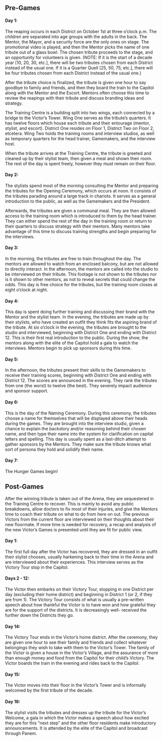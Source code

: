 ## Pre-Games

#### Day 1:
The reaping occurs in each District on October 1st at three o’clock p.m. The children are separated into age groups with the adults in the back. The Mentor, the Mayor, and a security force are the only ones on stage. The promotional video is played, and then the Mentor picks the name of one tribute out of a glass bowl. The chosen tribute proceeds to the stage, and an opportunity for volunteers is given. (NOTE: If it is the start of a decade year \[10, 20, 30, etc.], there will be two tributes chosen from each District instead of the usual one. If it is a Quarter Quell \[25, 50, 75, etc.], there will be four tributes chosen from each District instead of the usual one.)

After the tribute choice is finalized, the tribute is given one hour to say goodbye to family and friends, and then they board the train to the Capitol along with the Mentor and the Escort. Mentors often choose this time to review the reapings with their tribute and discuss branding ideas and strategy. 

The Training Centre is a building split into two wings, each connected by a bridge to the Victor’s Tower. Wing One serves as the tribute’s quarters. It has twelve floors which house each tribute and their entourage (mentor, stylist, and escort). District One resides on Floor 1, District Two on Floor 2, etcetera. Wing Two holds the training rooms and interview studios, as well as temporary quarters for the head trainer, Gamemakers, and the interview host.

When the tribute arrives at the Training Centre, the tribute is greeted and cleaned up by their stylist team, then given a meal and shown their room. The rest of the day is spent freely, however they must remain on their floor.

#### Day 2:
The stylists spend most of the morning consulting the Mentor and preparing the tributes for the Opening Ceremony, which occurs at noon. It consists of the tributes parading around a large track in chariots. It serves as a general introduction to the public, as well as the Gamemakers and the President. 

Afterwards, the tributes are given a communal meal. They are then allowed access to the training room which is introduced to them by the head trainer. They can either spend the rest of the day in the training room or return to their quarters to discuss strategy with their mentors. Many mentors take advantage of this time to discuss training strengths and begin preparing for the interviews.

#### Day 3: 
In the morning, the tributes are free to train throughout the day. The mentors are allowed to watch from an enclosed balcony, but are not allowed to directly interact. In the afternoon, the mentors are called into the studio to be interviewed on their tribute. This footage is not shown to the tributes nor is it shown to other mentors, as not to reveal secrets that could change the odds. This day is free choice for the tributes, but the training room closes at eight o’clock at night.

#### Day 4: 
This day is spent doing further training and discussing their brand with the Mentor and the stylist team. In the evening, the tributes are made up by their stylists, who have created an outfit they think fits the aspiring brand of the tribute. At six o’clock in the evening, the tributes are brought to the studio and interviewed, beginning with District One and ending with District 12. This is their first real introduction to the public. During the show, the mentors along with the elite of the Capitol hold a gala to watch the interviews. Mentors begin to pick up sponsors during this time.

#### Day 5: 
In the afternoon, the tributes present their skills to the Gamemakers to receive their training scores, beginning with District One and ending with District 12. The scores are announced in the evening. They rank the tributes from one (the worst) to twelve (the best). They severely impact audience and sponsor support.

#### Day 6: 
This is the day of the Naming Ceremony. During this ceremony, the tributes choose a name for themselves that will be displayed above their heads during the games. They are brought into the interview studio, given a chance to explain the backstory and/or reasoning behind their chosen name, and then type their name into the system for clarification on capital letters and spelling. This day is usually spent as a last-ditch attempt to gather sponsors by the Mentors. They make sure the tribute knows what sort of persona they hold and solidify their name.

#### Day 7:
The Hunger Games begin!

## Post-Games
After the winning tribute is taken out of the Arena, they are sequestered in the Training Centre to recover. This is mainly to avoid any public breakdowns, allow doctors to fix most of their injuries, and give the Mentors time to coach their tribute on what to do from here on out. The previous Victors from the current floor are interviewed on their thoughts about their new floormate. If more time is needed for recovery, a recap and analysis of the new Victor’s Games is presented until they are fit for public view.

#### Day 1:
The first full day after the Victor has recovered, they are dressed in an outfit their stylist chooses, usually harkening back to their time in the Arena and are interviewed about their experiences. This interview serves as the Victory Tour stop in the Capitol.

#### Days 2 - 12:
The Victor then embarks on their Victory Tour, stopping in one District per day (excluding their home district) and beginning in District 1 (or 2, if they are from 1). The Victory Tour consists of what is usually a pre-written speech about how thankful the Victor is to have won and how grateful they are for the support of the districts. It is decreasingly well- received the further down the Districts they go.

#### Day 14:
The Victory Tour ends in the Victor’s home district. After the ceremony, they are given one hour to see their family and friends and collect whatever belongings they wish to take with them to the Victor’s Tower. The family of the Victor is given a house in the Victor’s Village, and the assurance of more than enough money and food from the Capitol for their child’s Victory. The Victor boards the train in the evening and rides back to the Capitol. 

#### Day 15: 
The Victor moves into their floor in the Victor’s Tower and is informally welcomed by the first tribute of the decade.

#### Day 16: 
The stylist visits the tributes and dresses up the tribute for the Victor’s Welcome, a gala in which the Victor makes a speech about how excited they are for this “next step” and the other floor residents make introductory announcements. It is attended by the elite of the Capitol and broadcast through Panem.
